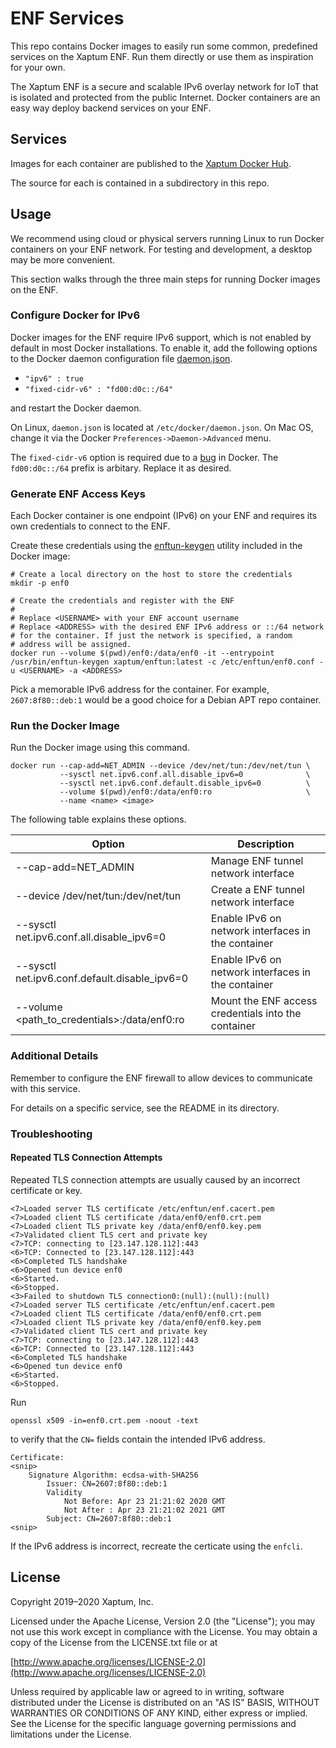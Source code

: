 # ENF Services

This repo contains Docker images to easily run some common, predefined
services on the Xaptum ENF. Run them directly or use them as
inspiration for your own.

The Xaptum ENF is a secure and scalable IPv6 overlay network for IoT
that is isolated and protected from the public Internet.  Docker
containers are an easy way deploy backend services on your ENF.

## Services

Images for each container are published to the [Xaptum Docker
Hub](https://hub.docker.com/u/xaptum).

The source for each is contained in a subdirectory in this repo.

## Usage

We recommend using cloud or physical servers running Linux to run
Docker containers on your ENF network.  For testing and development, a
desktop may be more convenient.

This section walks through the three main steps for running Docker
images on the ENF.

### Configure Docker for IPv6

Docker images for the ENF require IPv6 support, which is not enabled
by default in most Docker installations.  To enable it, add the
following options to the Docker daemon configuration file
[daemon.json](https://docs.docker.com/engine/reference/commandline/dockerd/#daemon-configuration-file).

- `"ipv6" : true`
- `"fixed-cidr-v6" : "fd00:d0c::/64"`

and restart the Docker daemon.

On Linux, `daemon.json` is located at `/etc/docker/daemon.json`.
On Mac OS, change it via the Docker `Preferences->Daemon->Advanced` menu.

The `fixed-cidr-v6` option is required due to a
[bug](https://github.com/moby/moby/issues/36954) in Docker. The
`fd00:d0c::/64` prefix is arbitary. Replace it as desired.

### Generate ENF Access Keys

Each Docker container is one endpoint (IPv6) on your ENF and requires
its own credentials to connect to the ENF.

Create these credentials using the
[enftun-keygen](https://github.com/xaptum/enftun) utility included in
the Docker image:

    # Create a local directory on the host to store the credentials
    mkdir -p enf0

    # Create the credentials and register with the ENF
    #
    # Replace <USERNAME> with your ENF account username
    # Replace <ADDRESS> with the desired ENF IPv6 address or ::/64 network
    # for the container. If just the network is specified, a random
    # address will be assigned.
    docker run --volume $(pwd)/enf0:/data/enf0 -it --entrypoint /usr/bin/enftun-keygen xaptum/enftun:latest -c /etc/enftun/enf0.conf -u <USERNAME> -a <ADDRESS>

Pick a memorable IPv6 address for the container. For example,
`2607:8f80::deb:1` would be a good choice for a Debian APT repo
container.

### Run the Docker Image

Run the Docker image using this command.

    docker run --cap-add=NET_ADMIN --device /dev/net/tun:/dev/net/tun \
               --sysctl net.ipv6.conf.all.disable_ipv6=0              \
               --sysctl net.ipv6.conf.default.disable_ipv6=0          \
               --volume $(pwd)/enf0:/data/enf0:ro                     \
               --name <name> <image>

The following table explains these options.


| Option                                        | Description                                         |
|-----------------------------------------------|-----------------------------------------------------|
| --cap-add=NET_ADMIN                           | Manage ENF tunnel network interface                 |
| --device /dev/net/tun:/dev/net/tun            | Create a ENF tunnel network interface               |
| --sysctl net.ipv6.conf.all.disable_ipv6=0     | Enable IPv6 on network interfaces in the container  |
| --sysctl net.ipv6.conf.default.disable_ipv6=0 | Enable IPv6 on network interfaces in the container  |
| --volume <path_to_credentials>:/data/enf0:ro  | Mount the ENF access credentials into the container |

### Additional Details

Remember to configure the ENF firewall to allow devices to communicate
with this service.

For details on a specific service, see the README in its directory.

### Troubleshooting

#### Repeated TLS Connection Attempts

Repeated TLS connection attempts are usually caused by an incorrect
certificate or key.

```
<7>Loaded server TLS certificate /etc/enftun/enf.cacert.pem
<7>Loaded client TLS certificate /data/enf0/enf0.crt.pem
<7>Loaded client TLS private key /data/enf0/enf0.key.pem
<7>Validated client TLS cert and private key
<7>TCP: connecting to [23.147.128.112]:443
<6>TCP: Connected to [23.147.128.112]:443
<6>Completed TLS handshake
<6>Opened tun device enf0
<6>Started.
<6>Stopped.
<3>Failed to shutdown TLS connection0:(null):(null):(null)
<7>Loaded server TLS certificate /etc/enftun/enf.cacert.pem
<7>Loaded client TLS certificate /data/enf0/enf0.crt.pem
<7>Loaded client TLS private key /data/enf0/enf0.key.pem
<7>Validated client TLS cert and private key
<7>TCP: connecting to [23.147.128.112]:443
<6>TCP: Connected to [23.147.128.112]:443
<6>Completed TLS handshake
<6>Opened tun device enf0
<6>Started.
<6>Stopped.
```

Run
```
openssl x509 -in=enf0.crt.pem -noout -text
```
to verify that the `CN=` fields contain the intended IPv6 address.

```
Certificate:
<snip>
    Signature Algorithm: ecdsa-with-SHA256
        Issuer: CN=2607:8f80::deb:1
        Validity
            Not Before: Apr 23 21:21:02 2020 GMT
            Not After : Apr 23 21:21:02 2021 GMT
        Subject: CN=2607:8f80::deb:1
<snip>
```

If the IPv6 address is incorrect, recreate the certicate using the
`enfcli`.

## License

Copyright 2019–2020 Xaptum, Inc.

Licensed under the Apache License, Version 2.0 (the "License"); you may not
use this work except in compliance with the License. You may obtain a copy of
the License from the LICENSE.txt file or at

[http://www.apache.org/licenses/LICENSE-2.0](http://www.apache.org/licenses/LICENSE-2.0)

Unless required by applicable law or agreed to in writing, software
distributed under the License is distributed on an "AS IS" BASIS, WITHOUT
WARRANTIES OR CONDITIONS OF ANY KIND, either express or implied. See the
License for the specific language governing permissions and limitations under
the License.
